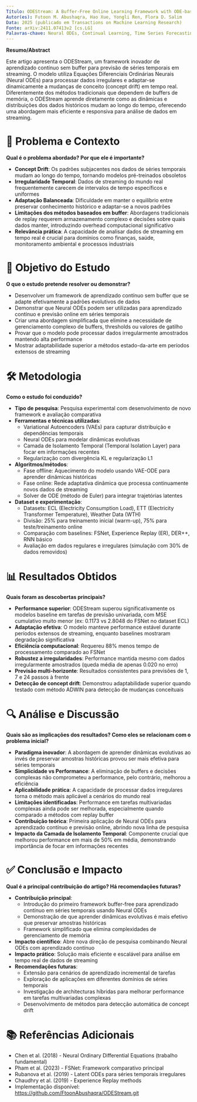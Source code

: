 ```yaml
---
Título: ODEStream: A Buffer-Free Online Learning Framework with ODE-based Adaptor for Streaming Time Series Forecasting
Autor(es): Futoon M. Abushaqra, Hao Xue, Yongli Ren, Flora D. Salim
Data: 2025 (publicado em Transactions on Machine Learning Research)
Fonte: arXiv:2411.07413v2 [cs.LG]
Palavras-chave: Neural ODEs, Continual Learning, Time Series Forecasting, Streaming Data, Concept Drift, Buffer-Free Learning
---
```


**Resumo/Abstract**

Este artigo apresenta o ODEStream, um framework inovador de aprendizado contínuo sem buffer para previsão de séries temporais em streaming. O modelo utiliza Equações Diferenciais Ordinárias Neurais (Neural ODEs) para processar dados irregulares e adaptar-se dinamicamente a mudanças de conceito (concept drift) em tempo real. Diferentemente dos métodos tradicionais que dependem de buffers de memória, o ODEStream aprende diretamente como as dinâmicas e distribuições dos dados históricos mudam ao longo do tempo, oferecendo uma abordagem mais eficiente e responsiva para análise de dados em streaming.

# 📌 Problema e Contexto
**Qual é o problema abordado? Por que ele é importante?**  
- **Concept Drift**: Os padrões subjacentes nos dados de séries temporais mudam ao longo do tempo, tornando modelos pré-treinados obsoletos
- **Irregularidade Temporal**: Dados de streaming do mundo real frequentemente carecem de intervalos de tempo específicos e uniformes
- **Adaptação Balanceada**: Dificuldade em manter o equilíbrio entre preservar conhecimento histórico e adaptar-se a novos padrões
- **Limitações dos métodos baseados em buffer**: Abordagens tradicionais de replay requerem armazenamento complexo e decisões sobre quais dados manter, introduzindo overhead computacional significativo
- **Relevância prática**: A capacidade de analisar dados de streaming em tempo real é crucial para domínios como finanças, saúde, monitoramento ambiental e processos industriais

# 🎯 Objetivo do Estudo
**O que o estudo pretende resolver ou demonstrar?**  
- Desenvolver um framework de aprendizado contínuo sem buffer que se adapte efetivamente a padrões evolutivos de dados
- Demonstrar que Neural ODEs podem ser utilizadas para aprendizado contínuo e previsão online em séries temporais
- Criar uma abordagem simplificada que elimine a necessidade de gerenciamento complexo de buffers, thresholds ou valores de gatilho
- Provar que o modelo pode processar dados irregularmente amostrados mantendo alta performance
- Mostrar adaptabilidade superior a métodos estado-da-arte em períodos extensos de streaming

# 🛠️ Metodologia
**Como o estudo foi conduzido?**  
- **Tipo de pesquisa**: Pesquisa experimental com desenvolvimento de novo framework e avaliação comparativa
- **Ferramentas e técnicas utilizadas**: 
  - Variational Autoencoders (VAEs) para capturar distribuição e dependências temporais
  - Neural ODEs para modelar dinâmicas evolutivas
  - Camada de Isolamento Temporal (Temporal Isolation Layer) para focar em informações recentes
  - Regularização com divergência KL e regularização L1
- **Algoritmos/métodos**: 
  - Fase offline: Aquecimento do modelo usando VAE-ODE para aprender dinâmicas históricas
  - Fase online: Rede adaptativa dinâmica que processa continuamente novos dados de streaming
  - Solver de ODE (método de Euler) para integrar trajetórias latentes
- **Dataset e experimentação**: 
  - Datasets: ECL (Electricity Consumption Load), ETT (Electricity Transformer Temperature), Weather Data (WTH)
  - Divisão: 25% para treinamento inicial (warm-up), 75% para teste/treinamento online
  - Comparação com baselines: FSNet, Experience Replay (ER), DER++, RNN básico
  - Avaliação em dados regulares e irregulares (simulação com 30% de dados removidos)

# 📊 Resultados Obtidos
**Quais foram as descobertas principais?**  
- **Performance superior**: ODEStream superou significativamente os modelos baseline em tarefas de previsão univariada, com MSE cumulativo muito menor (ex: 0.1173 vs 2.8048 do FSNet no dataset ECL)
- **Adaptação efetiva**: O modelo manteve performance estável durante períodos extensos de streaming, enquanto baselines mostraram degradação significativa
- **Eficiência computacional**: Requereu 88% menos tempo de processamento comparado ao FSNet
- **Robustez a irregularidades**: Performance mantida mesmo com dados irregularmente amostrados (queda média de apenas 0.020 no erro)
- **Previsão multi-horizonte**: Resultados consistentes para previsões de 1, 7 e 24 passos à frente
- **Detecção de concept drift**: Demonstrou adaptabilidade superior quando testado com método ADWIN para detecção de mudanças conceituais

# 🔍 Análise e Discussão
**Quais são as implicações dos resultados? Como eles se relacionam com o problema inicial?**  
- **Paradigma inovador**: A abordagem de aprender dinâmicas evolutivas ao invés de preservar amostras históricas provou ser mais efetiva para séries temporais
- **Simplicidade vs Performance**: A eliminação de buffers e decisões complexas não comprometeu a performance, pelo contrário, melhorou a eficiência
- **Aplicabilidade prática**: A capacidade de processar dados irregulares torna o método mais aplicável a cenários do mundo real
- **Limitações identificadas**: Performance em tarefas multivariadas complexas ainda pode ser melhorada, especialmente quando comparado a métodos com replay buffer
- **Contribuição teórica**: Primeira aplicação de Neural ODEs para aprendizado contínuo e previsão online, abrindo nova linha de pesquisa
- **Impacto da Camada de Isolamento Temporal**: Componente crucial que melhorou performance em mais de 50% em média, demonstrando importância de focar em informações recentes

# ✅ Conclusão e Impacto
**Qual é a principal contribuição do artigo? Há recomendações futuras?**  
- **Contribuição principal**: 
  - Introdução do primeiro framework buffer-free para aprendizado contínuo em séries temporais usando Neural ODEs
  - Demonstração de que aprender dinâmicas evolutivas é mais efetivo que preservar amostras históricas
  - Framework simplificado que elimina complexidades de gerenciamento de memória
- **Impacto científico**: Abre nova direção de pesquisa combinando Neural ODEs com aprendizado contínuo
- **Impacto prático**: Solução mais eficiente e escalável para análise em tempo real de dados de streaming
- **Recomendações futuras**: 
  - Extensão para cenários de aprendizado incremental de tarefas
  - Exploração de aplicações em diferentes domínios de séries temporais
  - Investigação de architecturas híbridas para melhorar performance em tarefas multivariadas complexas
  - Desenvolvimento de métodos para detecção automática de concept drift

# 📚 Referências Adicionais
- Chen et al. (2018) - Neural Ordinary Differential Equations (trabalho fundamental)
- Pham et al. (2023) - FSNet: Framework comparativo principal
- Rubanova et al. (2019) - Latent ODEs para séries temporais irregulares
- Chaudhry et al. (2019) - Experience Replay methods
- Implementação disponível: https://github.com/FtoonAbushaqra/ODEStream.git

